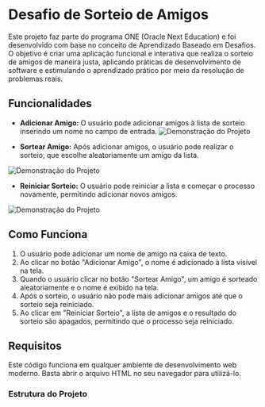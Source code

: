 # Desafio de Sorteio de Amigos
Este projeto faz parte do programa ONE (Oracle Next Education) e foi desenvolvido com base no conceito de Aprendizado Baseado em Desafios. O objetivo é criar uma aplicação funcional e interativa que realiza o sorteio de amigos de maneira justa, aplicando práticas de desenvolvimento de software e estimulando o aprendizado prático por meio da resolução de problemas reais.

## Funcionalidades

- **Adicionar Amigo:** O usuário pode adicionar amigos à lista de sorteio 
inserindo um nome no campo de entrada.
![Demonstração do Projeto](assets/adicionar.gif)

- **Sortear Amigo:** Após adicionar amigos, o usuário pode realizar o sorteio, que escolhe aleatoriamente um amigo da lista.

![Demonstração do Projeto](assets/sortear.gif)

- **Reiniciar Sorteio:** O usuário pode reiniciar a lista e começar o processo novamente, permitindo adicionar novos amigos.

![Demonstração do Projeto](assets/resetar.gif)


## Como Funciona

1. O usuário pode adicionar um nome de amigo na caixa de texto.
2. Ao clicar no botão "Adicionar Amigo", o nome é adicionado à lista visível na tela.
3. Quando o usuário clicar no botão "Sortear Amigo", um amigo é sorteado aleatoriamente e o nome é exibido na tela.
4. Após o sorteio, o usuário não pode mais adicionar amigos até que o sorteio seja reiniciado.
5. Ao clicar em "Reiniciar Sorteio", a lista de amigos e o resultado do sorteio são apagados, permitindo que o processo seja reiniciado.

## Requisitos

Este código funciona em qualquer ambiente de desenvolvimento web moderno. Basta abrir o arquivo HTML no seu navegador para utilizá-lo.

### Estrutura do Projeto

